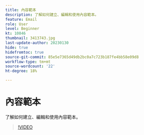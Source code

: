 ```yaml
---
title: 內容範本
description: 了解如何建立、編輯和使用內容範本。
feature: Email
role: User
level: Beginner
kt: 10846
thumbnail: 3413743.jpg
last-update-author: 20230130
hide: true
hidefromtoc: true
source-git-commit: 85e5e7365d49db2bc0a7c723b187fe4bb58e09d8
workflow-type: tm+mt
source-wordcount: '22'
ht-degree: 18%

---
```


# 內容範本

了解如何建立、編輯和使用內容範本。

>[!VIDEO](https://video.tv.adobe.com/v/3413743?quality=12&learn=on)

